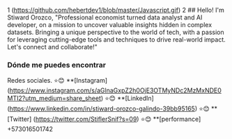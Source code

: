 1 (https://github.com/hebertdev1/blob/master/Javascript.gif)
2 ## Hello! I'm Stiward Orozco, "Professional economist turned data analyst and AI developer, on a mission to uncover valuable insights hidden in complex datasets. Bringing a unique perspective to the world of tech, with a passion for leveraging cutting-edge tools and techniques to drive real-world impact. Let's connect and collaborate!"

### Dónde me puedes encontrar 
Redes sociales.
:star::blush: **[Instagram] (https://www.instagram.com/s/aGlnaGxpZ2h0OjE3OTMyNDc2MzMxNDE0MTI2?utm_medium=share_sheet)
:star::blush: **[LinkedIn] (https://www.linkedin.com/in/stiward-orozco-galindo-39bb95165)
:star::blush: **[Twitter] (https://twitter.com/StiflerSnif?s=09)
:star::blush: **[performance] +573016501742
